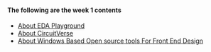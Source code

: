 #### The following are the week 1 contents

- [About EDA Playground](https://github.com/HassanAhmedInnovative/internship_training/tree/main/week1_learning_tasks/EDA-Playground)
- [About CircuitVerse](https://github.com/HassanAhmedInnovative/internship_training/tree/main/week1_learning_tasks/Circuitverse)
- [About Windows Based Open source tools For Front End Design](https://github.com/HassanAhmedInnovative/internship_training/tree/main/week1_learning_tasks/Simulation_Synthesis_windows%20Based%20Open%20Source)
